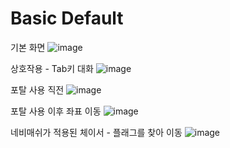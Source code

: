 # Basic Default
 
 기본 화면
![image](https://user-images.githubusercontent.com/71171290/220016161-5cfe84e9-c598-4a8c-bff5-bf0193355342.png)


상호작용 - Tab키 대화
![image](https://user-images.githubusercontent.com/71171290/220015797-c8f7173d-f8bb-4229-a921-6ee29af38dc7.png)


포탈 사용 직전
![image](https://user-images.githubusercontent.com/71171290/220016228-ab16d27b-e697-4ae2-bb53-8a5f33f212ed.png)


포탈 사용 이후 좌표 이동
![image](https://user-images.githubusercontent.com/71171290/220016328-34e3a061-17b7-4ebd-a733-c48b2edce82a.png)

네비매쉬가 적용된 체이서 - 플래그를 찾아 이동
![image](https://user-images.githubusercontent.com/71171290/220016676-fabb20d1-7ad8-4303-b32a-2248ee222061.png)
